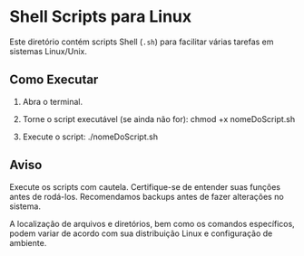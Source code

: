 # Shell Scripts para Linux

Este diretório contém scripts Shell (`.sh`) para facilitar várias tarefas em sistemas Linux/Unix.

## Como Executar

1. Abra o terminal.
2. Torne o script executável (se ainda não for):
chmod +x nomeDoScript.sh


3. Execute o script:
./nomeDoScript.sh


## Aviso

Execute os scripts com cautela. Certifique-se de entender suas funções antes de rodá-los. Recomendamos backups antes de fazer alterações no sistema.

A localização de arquivos e diretórios, bem como os comandos específicos, podem variar de acordo com sua distribuição Linux e configuração de ambiente.
